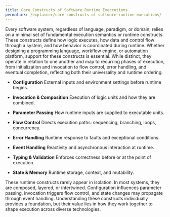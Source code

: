 ```yaml
---
title: Core Constructs of Software Runtime Execcutions
permalink: /explainer/core-constructs-of-software-runtime-executions/
---
```


Every software system, regardless of language, paradigm, or domain, relies on a minimal set of fundamental execution semantics or runtime constructs. These constructs define how logic executes, how data and control flow through a system, and how behavior is coordinated during runtime. Whether designing a programming language, workflow engine, or automation platform, support for these constructs is essential. While distinct, they operate in relation to one another and map to recurring phases of execution, from initialization and invocation to flow control, error handling, and eventual completion, reflecting both their universality and runtime ordering.

- **Configuration** External inputs and environment settings before runtime begins.

- **Invocation & Composition** Execution of logic units and how they are combined.

- **Parameter Passing** How runtime inputs are supplied to executable units.

- **Flow Control** Directs execution paths: sequencing, branching, loops, concurrency.

- **Error Handling** Runtime response to faults and exceptional conditions.

- **Event Handling** Reactivity and asynchronous interaction at runtime.

- **Typing & Validation** Enforces correctness before or at the point of execution.

- **State & Memory** Runtime storage, context, and mutability.

These runtime constructs rarely appear in isolation. In most systems, they are composed, layered, or intertwined. Configuration influences parameter passing, invocation triggers flow control, and state changes may propagate through event handling. Understanding these constructs individually provides a foundation, but their value lies in how they work together to shape execution across diverse technologies.
